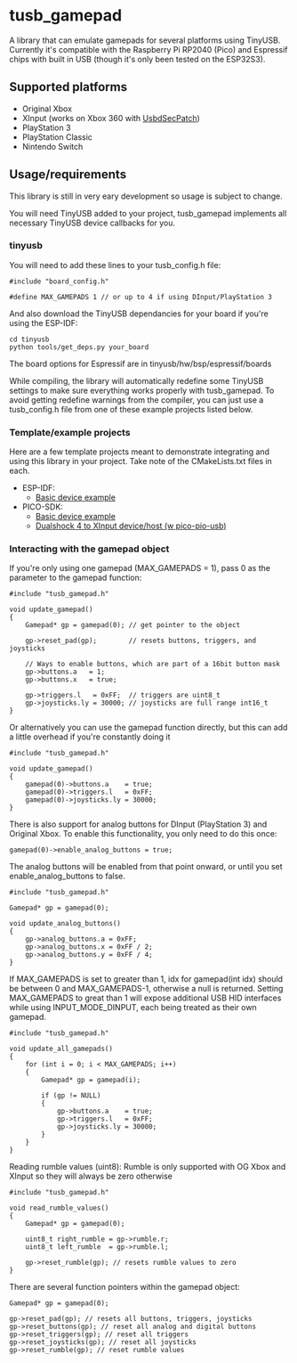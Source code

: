 # tusb_gamepad
A library that can emulate gamepads for several platforms using TinyUSB. Currently it's compatible with the Raspberry Pi RP2040 (Pico) and Espressif chips with built in USB (though it's only been tested on the ESP32S3).

## Supported platforms
- Original Xbox
- XInput (works on Xbox 360 with [UsbdSecPatch](https://github.com/InvoxiPlayGames/UsbdSecPatch))
- PlayStation 3
- PlayStation Classic
- Nintendo Switch

## Usage/requirements
This library is still in very eary development so usage is subject to change. 

You will need TinyUSB added to your project, tusb_gamepad implements all necessary TinyUSB device callbacks for you. 

### tinyusb
You will need to add these lines to your tusb_config.h file:
```
#include "board_config.h"

#define MAX_GAMEPADS 1 // or up to 4 if using DInput/PlayStation 3
```
And also download the TinyUSB dependancies for your board if you're using the ESP-IDF:
```
cd tinyusb
python tools/get_deps.py your_board
```
The board options for Espressif are in tinyusb/hw/bsp/espressif/boards

While compiling, the library will automatically redefine some TinyUSB settings to make sure everything works properly with tusb_gamepad. To avoid getting redefine warnings from the compiler, you can just use a tusb_config.h file from one of these example projects listed below.

### Template/example projects
Here are a few template projects meant to demonstrate integrating and using this library in your project. Take note of the CMakeLists.txt files in each.

- ESP-IDF: 
    - [Basic device example](https://github.com/wiredopposite/tusb_gamepad_example_esp-idf)
- PICO-SDK: 
    - [Basic device example](https://github.com/wiredopposite/tusb_gamepad_example_pico-sdk)
    - [Dualshock 4 to XInput device/host (w pico-pio-usb)](https://github.com/wiredopposite/tusb_gamepad_ds4_to_xinput_pico-sdk)

### Interacting with the gamepad object
If you're only using one gamepad (MAX_GAMEPADS = 1), pass 0 as the parameter to the gamepad function:
```
#include "tusb_gamepad.h"

void update_gamepad()
{
    Gamepad* gp = gamepad(0); // get pointer to the object

    gp->reset_pad(gp);        // resets buttons, triggers, and joysticks

    // Ways to enable buttons, which are part of a 16bit button mask
    gp->buttons.a   = 1;
    gp->buttons.x   = true;

    gp->triggers.l   = 0xFF;  // triggers are uint8_t
    gp->joysticks.ly = 30000; // joysticks are full range int16_t
}
```
Or alternatively you can use the gamepad function directly, but this can add a little overhead if you're constantly doing it
```
#include "tusb_gamepad.h"

void update_gamepad()
{
    gamepad(0)->buttons.a    = true; 
    gamepad(0)->triggers.l   = 0xFF; 
    gamepad(0)->joysticks.ly = 30000;
}
```
There is also support for analog buttons for DInput (PlayStation 3) and Original Xbox. To enable this functionality, you only need to do this once:
```
gamepad(0)->enable_analog_buttons = true;
```
The analog buttons will be enabled from that point onward, or until you set enable_analog_buttons to false.
```
#include "tusb_gamepad.h"

Gamepad* gp = gamepad(0);

void update_analog_buttons()
{
    gp->analog_buttons.a = 0xFF;
    gp->analog_buttons.x = 0xFF / 2;
    gp->analog_buttons.y = 0xFF / 4;
}
```

If MAX_GAMEPADS is set to greater than 1, idx for gamepad(int idx) should be between 0 and MAX_GAMEPADS-1, otherwise a null is returned. Setting MAX_GAMEPADS to great than 1 will expose additional USB HID interfaces while using INPUT_MODE_DINPUT, each being treated as their own gamepad.
```
#include "tusb_gamepad.h"

void update_all_gamepads()
{
    for (int i = 0; i < MAX_GAMEPADS; i++)
    {
        Gamepad* gp = gamepad(i);

        if (gp != NULL)
        {
            gp->buttons.a    = true; 
            gp->triggers.l   = 0xFF; 
            gp->joysticks.ly = 30000;
        }
    }
}
```
Reading rumble values (uint8):
Rumble is only supported with OG Xbox and XInput so they will always be zero otherwise
```
#include "tusb_gamepad.h"

void read_rumble_values()
{
    Gamepad* gp = gamepad(0);

    uint8_t right_rumble = gp->rumble.r;
    uint8_t left_rumble  = gp->rumble.l;

    gp->reset_rumble(gp); // resets rumble values to zero
}
```
There are several function pointers within the gamepad object:
```
Gamepad* gp = gamepad(0);

gp->reset_pad(gp); // resets all buttons, triggers, joysticks
gp->reset_buttons(gp); // reset all analog and digital buttons
gp->reset_triggers(gp); // reset all triggers
gp->reset_joysticks(gp); // reset all joysticks
gp->reset_rumble(gp); // reset rumble values
```